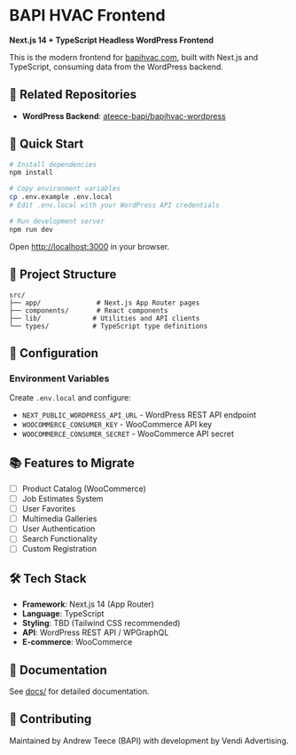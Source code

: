 # BAPI HVAC Frontend

**Next.js 14 + TypeScript Headless WordPress Frontend**

This is the modern frontend for [bapihvac.com](https://www.bapihvac.com/), built with Next.js and TypeScript, consuming data from the WordPress backend.

## 🔗 Related Repositories

- **WordPress Backend**: [ateece-bapi/bapihvac-wordpress](https://github.com/ateece-bapi/bapihvac-wordpress)

## 🚀 Quick Start

```bash
# Install dependencies
npm install

# Copy environment variables
cp .env.example .env.local
# Edit .env.local with your WordPress API credentials

# Run development server
npm run dev
```

Open [http://localhost:3000](http://localhost:3000) in your browser.

## 📁 Project Structure

```
src/
├── app/              # Next.js App Router pages
├── components/       # React components
├── lib/             # Utilities and API clients
└── types/           # TypeScript type definitions
```

## 🔧 Configuration

### Environment Variables

Create `.env.local` and configure:

- `NEXT_PUBLIC_WORDPRESS_API_URL` - WordPress REST API endpoint
- `WOOCOMMERCE_CONSUMER_KEY` - WooCommerce API key
- `WOOCOMMERCE_CONSUMER_SECRET` - WooCommerce API secret

## 📚 Features to Migrate

- [ ] Product Catalog (WooCommerce)
- [ ] Job Estimates System
- [ ] User Favorites
- [ ] Multimedia Galleries
- [ ] User Authentication
- [ ] Search Functionality
- [ ] Custom Registration

## 🛠️ Tech Stack

- **Framework**: Next.js 14 (App Router)
- **Language**: TypeScript
- **Styling**: TBD (Tailwind CSS recommended)
- **API**: WordPress REST API / WPGraphQL
- **E-commerce**: WooCommerce

## 📖 Documentation

See [docs/](./docs/) for detailed documentation.

## 🤝 Contributing

Maintained by Andrew Teece (BAPI) with development by Vendi Advertising.